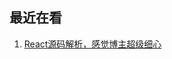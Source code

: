 ## 最近在看

1. [React源码解析，感觉博主超级细心](https://react.iamkasong.com/preparation/oldConstructure.html#react15%E6%9E%B6%E6%9E%84)